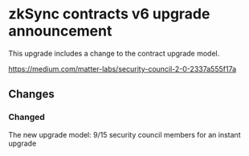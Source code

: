 # zkSync contracts v6 upgrade announcement


<!-- markdownlint-disable MD034 -->

This upgrade includes a change to the contract upgrade model.

<https://medium.com/matter-labs/security-council-2-0-2337a555f17a>


## Changes

### Changed
The new upgrade model: 9/15 security council members for an instant upgrade
